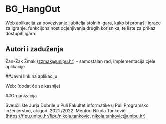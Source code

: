# BG_HangOut
Web aplikacija za povezivanje ljubitelja stolnih igara, kako bi pronašli igraće za igranje.
funkcijonalnost ocjenjivanja drugih korisnika, te liste za prikaz dostupih igara.

## Autori i zaduženja
Žan-Žak Žmak (zzmak@unipu.hr) - samostalan rad, implementacija cjele aplikacije

##Javni link na aplikaciju

Web: (dodat će se kasnije)

##Organizacija

Sveučilište Jurja Dobrile u Puli
Fakultet informatike u Puli
Programsko inženjerstvo, ak.god. 2021./2022.
Mentor: Nikola Tanković (https://fipu.unipu.hr/fipu/nikola.tankovic, nikola.tankovic@unipu.hr)

